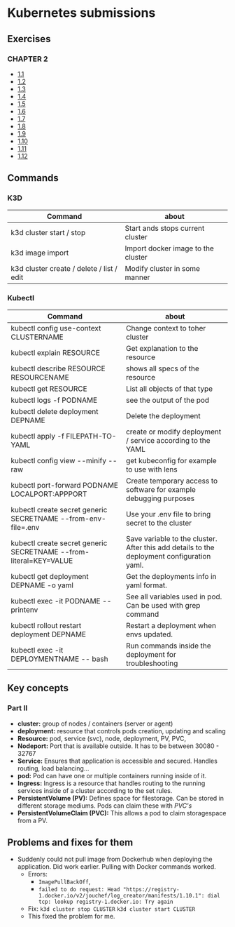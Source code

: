 # Kubernetes submissions

## Exercises

### CHAPTER 2
- [1.1](https://github.com/Jouchef/KubernetesSubmissions/tree/1.1/Log_output)
- [1.2](https://github.com/Jouchef/KubernetesSubmissions/tree/1.2/todo_app)
- [1.3](https://github.com/Jouchef/KubernetesSubmissions/tree/1.3/Log_output)
- [1.4](https://github.com/Jouchef/KubernetesSubmissions/tree/1.4/todo_app)
- [1.5](https://github.com/Jouchef/KubernetesSubmissions/tree/1.5/todo_app)
- [1.6](https://github.com/Jouchef/KubernetesSubmissions/tree/1.6/todo_app)
- [1.7](https://github.com/Jouchef/KubernetesSubmissions/tree/1.7/Log_output)
- [1.8](https://github.com/Jouchef/KubernetesSubmissions/tree/1.8/todo_app)
- [1.9](https://github.com/Jouchef/KubernetesSubmissions/tree/1.9/pingpong) 
- [1.10](https://github.com/Jouchef/KubernetesSubmissions/tree/1.10/Log_output)
- [1.11](https://github.com/Jouchef/KubernetesSubmissions/tree/1.11/Log_output)
- [1.12](https://github.com/Jouchef/KubernetesSubmissions/tree/1.12/todo_app)

## Commands

### K3D
| Command                                    | about                              |
| ------------------------------------------ | ---------------------------------- |
| k3d cluster start / stop                   | Start ands stops current cluster   |
| k3d image import                           | Import docker image to the cluster |
| k3d cluster create / delete / list /  edit | Modify cluster in some manner      |

### Kubectl
| Command                                                           | about                                                                                      |
| ----------------------------------------------------------------- | ------------------------------------------------------------------------------------------ |
| kubectl config use-context CLUSTERNAME                            | Change context to toher cluster                                                            |
| kubectl explain RESOURCE                                          | Get explanation to the resource                                                            |
| kubectl describe RESOURCE RESOURCENAME                            | shows all specs of the resource                                                            |
| kubectl get RESOURCE                                              | List all objects of that type                                                              |
| kubectl logs -f PODNAME                                           | see the output of the pod                                                                  |
| kubectl delete deployment DEPNAME                                 | Delete the deployment                                                                      |
| kubectl apply -f FILEPATH-TO-YAML                                 | create or modify deployment / service according to the YAML                                |
| kubectl config view --minify --raw                                | get kubeconfig for example to use with lens                                                |
| kubectl port-forward PODNAME LOCALPORT:APPPORT                    | Create temporary access to software for example debugging purposes                         |
| kubectl create secret generic SECRETNAME --from-env-file=.env     | Use your .env file to bring secret to the cluster                                          |
| kubectl create secret generic SECRETNAME --from-literal=KEY=VALUE | Save variable to the cluster. After this add details to the deployment configuration yaml. |
| kubectl get deployment DEPNAME -o yaml                            | Get the deployments info in yaml format.                                                   |
| kubectl exec -it PODNAME -- printenv                              | See all variables used in pod. Can be used with grep command                               |
| kubectl rollout restart deployment DEPNAME                        | Restart a deployment when envs updated.                                                    |
| kubectl exec -it DEPLOYMENTNAME -- bash                           | Run commands inside the deployment for troubleshooting                                     |




## Key concepts

### Part II

- **cluster:** group of nodes / containers (server or agent)
- **deployment:** resource that controls pods creation, updating and scaling
- **Resource:** pod, service (svc), node, deployment, PV, PVC, 
- **Nodeport:** Port that is available outside. It has to be between 30080 - 32767
- **Service:** Ensures that application is accessible and secured. Handles routing, load balancing... 
- **pod:** Pod can have one or multiple containers running inside of it. 
- **Ingress:** Ingress is a resource that handles routing to the running services inside of a cluster according to the set rules.
- **PersistentVolume (PV):** Defines space for filestorage. Can be stored in different storage mediums. Pods can claim these with *PVC's*
- **PersistentVolumeClaim (PVC):** This allows a pod to claim storagespace from a PV.


## Problems and fixes for them
- Suddenly could not pull image from Dockerhub when deploying the application. Did work earlier. Pulling with Docker commands worked. 
  - Errors: 
    - ```ImagePullBackOff```, 
    - ```failed to do request: Head "https://registry-1.docker.io/v2/jouchef/log_creator/manifests/1.10.1": dial tcp: lookup registry-1.docker.io: Try again```
  - Fix: ```k3d cluster stop CLUSTER``` ```k3d cluster start CLUSTER```
  - This fixed the problem for me. 
